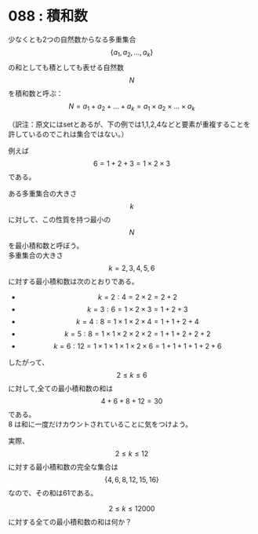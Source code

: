 # 088 : 積和数

少なくとも2つの自然数からなる多重集合$$\{a_1, a_2, \dots , a_k\}$$の和としても積としても表せる自然数$$N$$を積和数と呼ぶ：$$N = a_1 + a_2 + \dots + a_k = a_1 × a_2 × \dots × a_k$$

（訳注：原文にはsetとあるが、下の例では1,1,2,4などと要素が重複することを許しているのでこれは集合ではない。）

例えば $$6 = 1 + 2 + 3 = 1 × 2 × 3$$である。

ある多重集合の大きさ$$k$$に対して、この性質を持つ最小の$$N$$を最小積和数と呼ぼう。\
多重集合の大きさ$$k = 2, 3, 4, 5, 6$$に対する最小積和数は次のとおりである。

* $$k=2: 4 = 2 × 2 = 2 + 2$$
* $$k=3: 6 = 1 × 2 × 3 = 1 + 2 + 3$$
* $$k=4: 8 = 1 × 1 × 2 × 4 = 1 + 1 + 2 + 4$$
* $$k=5: 8 = 1 × 1 × 2 × 2 × 2 = 1 + 1 + 2 + 2 + 2$$
* $$k=6: 12 = 1 × 1 × 1 × 1 × 2 × 6 = 1 + 1 + 1 + 1 + 2 + 6$$

したがって、$$2 ≤ k ≤ 6$$に対して,全ての最小積和数の和は$$4+6+8+12 = 30$$である。\
8 は和に一度だけカウントされていることに気をつけよう。

実際、$$2 ≤ k ≤ 12$$に対する最小積和数の完全な集合は$$\{4, 6, 8, 12, 15, 16\}$$なので、その和は61である。

$$2 ≤ k ≤ 12000$$に対する全ての最小積和数の和は何か？
